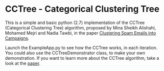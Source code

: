 # CCTree - Categorical Clustering Tree
This is a simple and basic python (2.7) implementation of the CCTree (Categorical Clustering Tree) algorithm, proposed by Mina Sheikh Alishahi, Mohamed Mejri and Nadia Tawbi, in the paper <a href="http://www.scitepress.org/portal/PublicationsDetail.aspx?ID=44Nf2WZJ6Qw=&t=1">Clustering Spam Emails into Campaigns</a>.

Launch the ExampleApp.py to see how the CCTree works, in each iteration. You could also use the CCTreeDemonstrator class, to make your own demonstration. If you want to learn more about the CCTree algorithm, take a look at the <a href="http://www.scitepress.org/portal/PublicationsDetail.aspx?ID=44Nf2WZJ6Qw=&t=1">paper</a>.